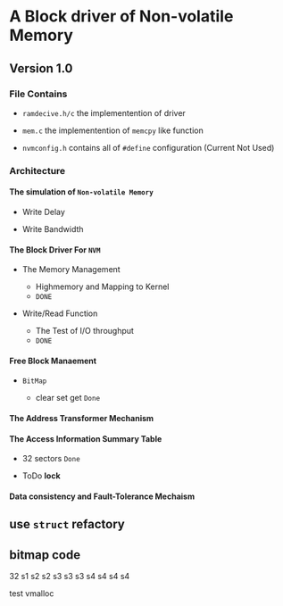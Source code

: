 # A Block driver of Non-volatile Memory

## Version 1.0

### File Contains

- `ramdecive.h/c` the implementention of driver

- `mem.c` the implementention of  `memcpy` like function

- `nvmconfig.h` contains all of `#define` configuration (Current Not Used)

### Architecture

#### The simulation of `Non-volatile Memory`

- Write Delay

- Write Bandwidth

#### The Block Driver For `NVM`

- The Memory Management
  - Highmemory and Mapping to Kernel
  - `DONE`

- Write/Read Function
  - The Test of I/O throughput
  - `DONE`

#### Free Block Manaement

- `BitMap`

  - clear set get `Done`

#### The Address Transformer Mechanism

#### The Access Information Summary Table

- 32 sectors `Done`

- ToDo **lock**

#### Data consistency and Fault-Tolerance Mechaism

## use `struct` refactory

## bitmap code

32 s1 s2 s2 s3 s3 s3 s4 s4 s4 s4

test vmalloc


